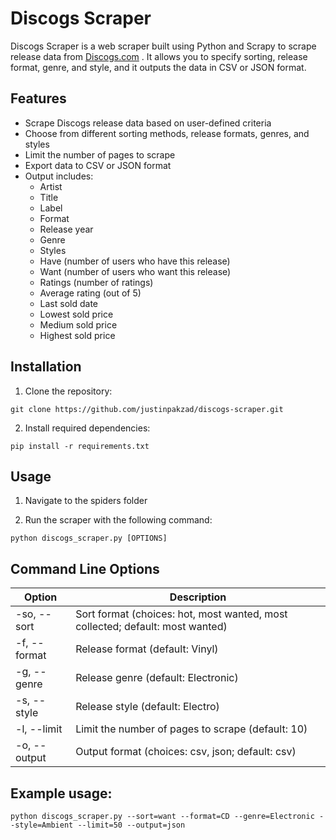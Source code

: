 # Discogs Scraper

Discogs Scraper is a web scraper built using Python and Scrapy to scrape release data from [Discogs.com](https://www.discogs.com/)
. It allows you to specify sorting, release format, genre, and style, and it outputs the data in CSV or JSON format.

## Features

- Scrape Discogs release data based on user-defined criteria
- Choose from different sorting methods, release formats, genres, and styles
- Limit the number of pages to scrape
- Export data to CSV or JSON format
- Output includes:
  - Artist
  - Title
  - Label
  - Format
  - Release year
  - Genre
  - Styles
  - Have (number of users who have this release)
  - Want (number of users who want this release)
  - Ratings (number of ratings)
  - Average rating (out of 5)
  - Last sold date
  - Lowest sold price
  - Medium sold price
  - Highest sold price

## Installation
1. Clone the repository:
```
git clone https://github.com/justinpakzad/discogs-scraper.git
```
2. Install required dependencies:
```cd discogs-scraper
pip install -r requirements.txt
```
## Usage
1. Navigate to the spiders folder

2. Run the scraper with the following command:
```
python discogs_scraper.py [OPTIONS]
```

## Command Line Options
| Option | Description |
| --- | --- |
| -so, --sort | Sort format (choices: hot, most wanted, most collected; default: most wanted) |
| -f, --format | Release format (default: Vinyl) |
| -g, --genre | Release genre (default: Electronic) |
| -s, --style | Release style (default: Electro) |
| -l, --limit | Limit the number of pages to scrape (default: 10) |
| -o, --output | Output format (choices: csv, json; default: csv) |



## Example usage:
```
python discogs_scraper.py --sort=want --format=CD --genre=Electronic --style=Ambient --limit=50 --output=json
```
